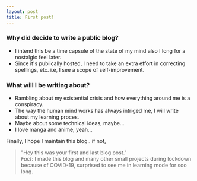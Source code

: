 ```yaml
---
layout: post
title: First post!
---
```

### Why did decide to write a public blog?
* I intend this be a time capsule of the state of my mind also I long for a nostalgic feel later.
* Since it's publically hosted, I need to take an extra effort in correcting spellings, etc. i.e, I see a scope of self-improvement.

### What will I be writing about?
* Rambling about my existential crisis and how everything around me is a conspiracy.
* The way the human mind works has always intriged me, I will write about my learning proces.
* Maybe about some technical ideas, maybe...
* I love manga and anime, yeah...


Finally, I hope I maintain this blog.. if not, 
>"Hey this was your first and last blog post."  
_Fact_: I made this blog and many other small projects during lockdown because of COVID-19, surprised to see me in learning mode for soo long.

